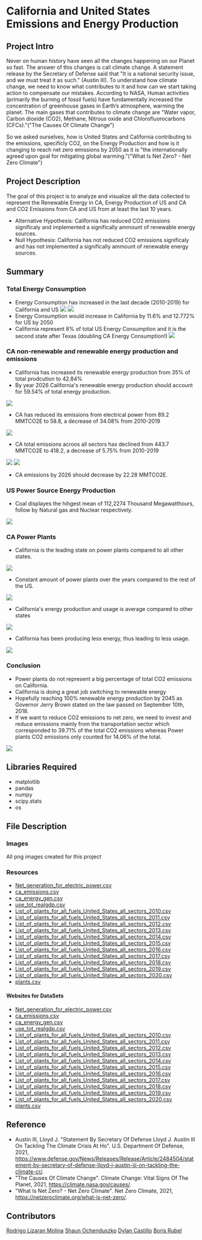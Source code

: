 # California and United States Emissions and Energy Production

## Project Intro

Never on human history have seen all the changes happening on our Planet so fast. The answer of this changes is call climate change. A statement release by the Secretary of Defense
said that "It is a national security issue, and we must treat it as such." (Austin III).
To understand how climate change, we need to know what contributes to it and how can we start taking action to compensate our mistakes. According to NASA, Human activities (primarily the burning of fossil fuels) have fundamentally increased the concentration of greenhouse gases in Earth’s atmosphere, warming the planet.
The main gases that contributes to climate change are "Water vapor, Carbon dioxide (CO2), Methane, Nitrous oxide and Chlorofluorocarbons (CFCs)."("The Causes Of Climate Change")

So we asked ourselves, how is United States and California contributing to the emissions, specificly CO2, on the Energy Production and how is it changing to reach net zero emissions by 2050 as it is "the internationally agreed upon goal for mitigating global warming."("What Is Net Zero? - Net Zero Climate")

## Project Description

The goal of this project is to analyze and visualize all the data collected to represent the Renewable Energy in CA, Energy Production of US and CA and CO2 Emissions from CA and US from at least the last 10 years.

* Alternative Hypothesis: California has reduced CO2 emissions significaly and implemented a significally ammount of renewable energy sources.
* Null Hypothesis: California has not reduced CO2 emissions significaly and has not implemented a significally ammount of renewable energy sources.

## Summary
### Total Energy Consumption
* Energy Consumption has increased in the last decade (2010-2019) for California and US
![](https://github.com/DylanRCastillo/CA-US-Emissions-and-Energy-Production/blob/main/Images/Total%20Energy%20Usage%20in%20CA%20from%202010%20to%202019.png)
![](https://github.com/DylanRCastillo/CA-US-Emissions-and-Energy-Production/blob/main/Images/Total%20Energy%20Usage%20in%20US%20from%202010%20to%202019.png)
* Energy Consumption would increase in California by 11.6% and 12.772% for US by 2050
* California represent 8% of total US Energy Consumption and it is the second state after Texas (doubling CA Energy Consumption!)
![](https://github.com/DylanRCastillo/CA-US-Emissions-and-Energy-Production/blob/main/Images/Energy%20Consumption%20in%20US%20on%202019.png)

### CA non-renewable and renewable energy production and emissions
* California has increased its renewable energy production from 35% of total prodcution to 42.84%
* By year 2026 California's renewable energy production should account for 59.54% of total energy production.

![](https://github.com/DylanRCastillo/CA-US-Emissions-and-Energy-Production/blob/main/Images/ca_renew.png)
* CA has reduced its emissions from electrical power from 89.2 MMTCO2E to 58.8, a decrease of 34.08% from 2010-2019

![](https://github.com/DylanRCastillo/CA-US-Emissions-and-Energy-Production/blob/main/Images/ca_renew_vs_non.png)
* CA total emissions acroos all sectors has declined from 443.7 MMTCO2E to 418.2, a decrease of 5.75% from 2010-2019

![](https://github.com/DylanRCastillo/CA-US-Emissions-and-Energy-Production/blob/main/Images/ca_total_emissions.png)
![](https://github.com/DylanRCastillo/CA-US-Emissions-and-Energy-Production/blob/main/Images/ca_emissions.png)

* CA emissions by 2026 should decrease by 22.28 MMTCO2E.

### US Power Source Energy Production
* Coal displayes the hihgest mean of 112,2274 Thousand Megawatthours, follow by Natural gas and Nuclear respectively.

![](https://github.com/DylanRCastillo/CA-US-Emissions-and-Energy-Production/blob/main/Images/Box-Plot%20U.S.%20Energy%20Production%20Years%202010-2020.png)
### CA Power Plants
* California is the leading state on power plants compared to all other states.

![](https://github.com/DylanRCastillo/CA-US-Emissions-and-Energy-Production/blob/main/Images/Number_of_PowerPlants_per_State.png)
* Constant amount of power plants over the years compared to the rest of the US.

![](https://github.com/DylanRCastillo/CA-US-Emissions-and-Energy-Production/blob/main/Images/CA_Percents.png)
* California's energy production and usage is average compared to other states

![](https://github.com/DylanRCastillo/CA-US-Emissions-and-Energy-Production/blob/main/Images/CAvsUSA_Percent_Utilized.png)
* California has been producing less energy, thus leading to less usage.

![](https://github.com/DylanRCastillo/CA-US-Emissions-and-Energy-Production/blob/main/Images/Energy%20Generated_vs_Utilized.png)
### Conclusion
* Power plants do not represent a big percentage of total CO2 emissions on California.
* California is doing a great job switching to renewable energy
* Hopefully reaching 100% renewable energy production by 2045 as Governor Jerry Brown stated on the law passed on September 10th, 2018.
* If we want to reduce CO2 emissions to net zero, we need to invest and reduce emissions mainly from the transportation sector which corresponded to 39.71% of the total CO2 emissions whereas Power plants CO2 emissions only counted for 14.06% of the total.

![](https://github.com/DylanRCastillo/CA-US-Emissions-and-Energy-Production/blob/main/Images/ca_emissions_decrease.png)

## Libraries Required
* matplotlib
* pandas
* numpy
* scipy.stats
* os

## File Description
### Images
All png images created for this project
### Resources
* [Net_generation_for_electric_power.csv](https://github.com/DylanRCastillo/CA-US-Emissions-and-Energy-Production/blob/main/Resources/Net_generation_for_electric_power.csv)
* [ca_emissions.csv](https://github.com/DylanRCastillo/CA-US-Emissions-and-Energy-Production/blob/main/Resources/ca_emissions.csv)
* [ca_energy_gen.csv](https://github.com/DylanRCastillo/CA-US-Emissions-and-Energy-Production/blob/main/Resources/ca_energy_gen.csv)
* [use_tot_realgdp.csv](https://github.com/DylanRCastillo/CA-US-Emissions-and-Energy-Production/tree/main/Resources#:~:text=1%20hour%20ago-,use_tot_realgdp.csv,-Merging%20and%20cleaning)
* [List_of_plants_for_all_fuels_United_States_all_sectors_2010.csv](https://github.com/DylanRCastillo/CA-US-Emissions-and-Energy-Production/blob/main/Resources/List_of_plants_for_all_fuels_United_States_all_sectors_2010.csv)
* [List_of_plants_for_all_fuels_United_States_all_sectors_2011.csv](https://github.com/DylanRCastillo/CA-US-Emissions-and-Energy-Production/blob/main/Resources/List_of_plants_for_all_fuels_United_States_all_sectors_2011.csv)
* [List_of_plants_for_all_fuels_United_States_all_sectors_2012.csv](https://github.com/DylanRCastillo/CA-US-Emissions-and-Energy-Production/blob/main/Resources/List_of_plants_for_all_fuels_United_States_all_sectors_2012.csv)
* [List_of_plants_for_all_fuels_United_States_all_sectors_2013.csv](https://github.com/DylanRCastillo/CA-US-Emissions-and-Energy-Production/blob/main/Resources/List_of_plants_for_all_fuels_United_States_all_sectors_2013.csv)
* [List_of_plants_for_all_fuels_United_States_all_sectors_2014.csv](https://github.com/DylanRCastillo/CA-US-Emissions-and-Energy-Production/blob/main/Resources/List_of_plants_for_all_fuels_United_States_all_sectors_2014.csv)
* [List_of_plants_for_all_fuels_United_States_all_sectors_2015.csv](https://github.com/DylanRCastillo/CA-US-Emissions-and-Energy-Production/blob/main/Resources/List_of_plants_for_all_fuels_United_States_all_sectors_2015.csv)
* [List_of_plants_for_all_fuels_United_States_all_sectors_2016.csv](https://github.com/DylanRCastillo/CA-US-Emissions-and-Energy-Production/blob/main/Resources/List_of_plants_for_all_fuels_United_States_all_sectors_2016.csv)
* [List_of_plants_for_all_fuels_United_States_all_sectors_2017.csv](https://github.com/DylanRCastillo/CA-US-Emissions-and-Energy-Production/blob/main/Resources/List_of_plants_for_all_fuels_United_States_all_sectors_2017.csv)
* [List_of_plants_for_all_fuels_United_States_all_sectors_2018.csv](https://github.com/DylanRCastillo/CA-US-Emissions-and-Energy-Production/blob/main/Resources/List_of_plants_for_all_fuels_United_States_all_sectors_2018.csv)
* [List_of_plants_for_all_fuels_United_States_all_sectors_2019.csv](https://github.com/DylanRCastillo/CA-US-Emissions-and-Energy-Production/blob/main/Resources/List_of_plants_for_all_fuels_United_States_all_sectors_2019.csv)
* [List_of_plants_for_all_fuels_United_States_all_sectors_2020.csv](https://github.com/DylanRCastillo/CA-US-Emissions-and-Energy-Production/blob/main/Resources/List_of_plants_for_all_fuels_United_States_all_sectors_2020.csv)
* [plants.csv](https://github.com/DylanRCastillo/CA-US-Emissions-and-Energy-Production/blob/main/Resources/plants.csv)

#### Websites for DataSets
* [Net_generation_for_electric_power.csv](https://www.eia.gov/electricity/monthly/)
* [ca_emissions.csv](https://www.energy.ca.gov/data-reports/energy-almanac/california-electricity-data/california-electrical-energy-generation)
* [ca_energy_gen.csv](https://www.energy.ca.gov/data-reports/energy-almanac/california-electricity-data/california-electrical-energy-generation)
* [use_tot_realgdp.csv](https://www.eia.gov/state/seds/seds-data-complete.php?sid=CA#StatisticsIndicators)
* [List_of_plants_for_all_fuels_United_States_all_sectors_2010.csv](https://www.eia.gov/electricity/data/browser/#/topic/1?agg=2,0,1&fuel=vtvv&geo=000000000004&sec=008&freq=M&datecode=201206&rtype=s&pin=&rse=0&maptype=0&ltype=pin&ctype=linechart&end=202106&start=200101)
* [List_of_plants_for_all_fuels_United_States_all_sectors_2011.csv](https://www.eia.gov/electricity/data/browser/#/topic/1?agg=2,0,1&fuel=vtvv&geo=000000000004&sec=008&freq=M&datecode=201206&rtype=s&pin=&rse=0&maptype=0&ltype=pin&ctype=linechart&end=202106&start=200101)
* [List_of_plants_for_all_fuels_United_States_all_sectors_2012.csv](https://www.eia.gov/electricity/data/browser/#/topic/1?agg=2,0,1&fuel=vtvv&geo=000000000004&sec=008&freq=M&datecode=201206&rtype=s&pin=&rse=0&maptype=0&ltype=pin&ctype=linechart&end=202106&start=200101)
* [List_of_plants_for_all_fuels_United_States_all_sectors_2013.csv](https://www.eia.gov/electricity/data/browser/#/topic/1?agg=2,0,1&fuel=vtvv&geo=000000000004&sec=008&freq=M&datecode=201206&rtype=s&pin=&rse=0&maptype=0&ltype=pin&ctype=linechart&end=202106&start=200101)
* [List_of_plants_for_all_fuels_United_States_all_sectors_2014.csv](https://www.eia.gov/electricity/data/browser/#/topic/1?agg=2,0,1&fuel=vtvv&geo=000000000004&sec=008&freq=M&datecode=201206&rtype=s&pin=&rse=0&maptype=0&ltype=pin&ctype=linechart&end=202106&start=200101)
* [List_of_plants_for_all_fuels_United_States_all_sectors_2015.csv](https://www.eia.gov/electricity/data/browser/#/topic/1?agg=2,0,1&fuel=vtvv&geo=000000000004&sec=008&freq=M&datecode=201206&rtype=s&pin=&rse=0&maptype=0&ltype=pin&ctype=linechart&end=202106&start=200101)
* [List_of_plants_for_all_fuels_United_States_all_sectors_2016.csv](https://www.eia.gov/electricity/data/browser/#/topic/1?agg=2,0,1&fuel=vtvv&geo=000000000004&sec=008&freq=M&datecode=201206&rtype=s&pin=&rse=0&maptype=0&ltype=pin&ctype=linechart&end=202106&start=200101)
* [List_of_plants_for_all_fuels_United_States_all_sectors_2017.csv](https://www.eia.gov/electricity/data/browser/#/topic/1?agg=2,0,1&fuel=vtvv&geo=000000000004&sec=008&freq=M&datecode=201206&rtype=s&pin=&rse=0&maptype=0&ltype=pin&ctype=linechart&end=202106&start=200101)
* [List_of_plants_for_all_fuels_United_States_all_sectors_2018.csv](https://www.eia.gov/electricity/data/browser/#/topic/1?agg=2,0,1&fuel=vtvv&geo=000000000004&sec=008&freq=M&datecode=201206&rtype=s&pin=&rse=0&maptype=0&ltype=pin&ctype=linechart&end=202106&start=200101)
* [List_of_plants_for_all_fuels_United_States_all_sectors_2019.csv](https://www.eia.gov/electricity/data/browser/#/topic/1?agg=2,0,1&fuel=vtvv&geo=000000000004&sec=008&freq=M&datecode=201206&rtype=s&pin=&rse=0&maptype=0&ltype=pin&ctype=linechart&end=202106&start=200101)
* [List_of_plants_for_all_fuels_United_States_all_sectors_2020.csv](https://www.eia.gov/electricity/data/browser/#/topic/1?agg=2,0,1&fuel=vtvv&geo=000000000004&sec=008&freq=M&datecode=201206&rtype=s&pin=&rse=0&maptype=0&ltype=pin&ctype=linechart&end=202106&start=200101)
* [plants.csv](https://www.kaggle.com/la-times/california-electricity-capacity)

## Reference
* Austin III, Lloyd J. "Statement By Secretary Of Defense Lloyd J. Austin III On Tackling The Climate Crisis At Ho". U.S. Department Of Defense, 2021, https://www.defense.gov/News/Releases/Release/Article/2484504/statement-by-secretary-of-defense-lloyd-j-austin-iii-on-tackling-the-climate-cr/.
* "The Causes Of Climate Change". Climate Change: Vital Signs Of The Planet, 2021, https://climate.nasa.gov/causes/.
* "What Is Net Zero? - Net Zero Climate". Net Zero Climate, 2021, https://netzeroclimate.org/what-is-net-zero/.

## Contributors
[Rodrigo Lizaran Molina](https://github.com/Rlizaran)
[Shaun Ochenduszko](https://github.com/ShaunOchenduszko)
[Dylan Castillo](https://github.com/DylanRCastillo)
[Boris Rubel](https://github.com/brus041)
